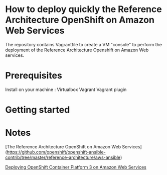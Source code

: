 # How to deploy quickly the Reference Architecture OpenShift on Amazon Web Services

The repository contains Vagrantfile to create a VM "console" to perform the deployment of the Reference Architecture Openshift on Amazon Web services.


# Prerequisites
Install on your machine :
Virtualbox
Vagrant
Vagrant plugin 


# Getting started



# Notes
[The Reference Architecture OpenShift on Amazon Web Services] (https://github.com/openshift/openshift-ansible-contrib/tree/master/reference-architecture/aws-ansible)

[Deploying OpenShift ContainerPlatform 3 on Amazon Web Services](https://access.redhat.com/articles/2623521)